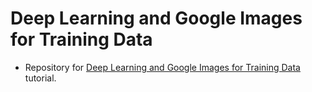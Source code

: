 # Deep Learning and Google Images for Training Data
- Repository for [Deep Learning and Google Images for Training Data](https://www.pyimagesearch.com/2017/12/04/how-to-create-a-deep-learning-dataset-using-google-images/) tutorial.
